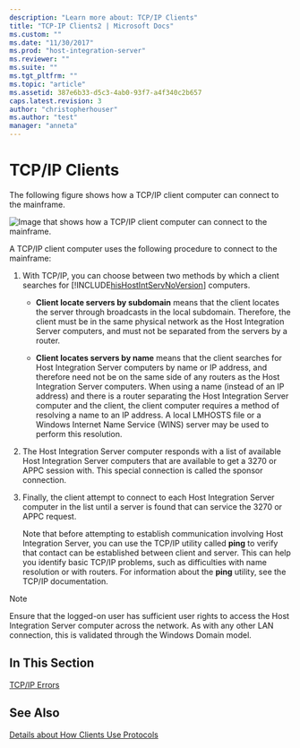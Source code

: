 ```yaml
---
description: "Learn more about: TCP/IP Clients"
title: "TCP-IP Clients2 | Microsoft Docs"
ms.custom: ""
ms.date: "11/30/2017"
ms.prod: "host-integration-server"
ms.reviewer: ""
ms.suite: ""
ms.tgt_pltfrm: ""
ms.topic: "article"
ms.assetid: 387e6b33-d5c3-4ab0-93f7-a4f340c2b657
caps.latest.revision: 3
author: "christopherhouser"
ms.author: "test"
manager: "anneta"
---
```

# TCP/IP Clients
The following figure shows how a TCP/IP client computer can connect to the mainframe.  
  
 ![Image that shows how a TCP/IP client computer can connect to the mainframe.](../core/media/ref09.gif "ref09")  
  
 A TCP/IP client computer uses the following procedure to connect to the mainframe:  
  
1. With TCP/IP, you can choose between two methods by which a client searches for [!INCLUDE[hisHostIntServNoVersion](../includes/hishostintservnoversion-md.md)] computers.  
  
   -   **Client locate servers by subdomain** means that the client locates the server through broadcasts in the local subdomain. Therefore, the client must be in the same physical network as the Host Integration Server computers, and must not be separated from the servers by a router.  
  
   -   **Client locates servers by name** means that the client searches for Host Integration Server computers by name or IP address, and therefore need not be on the same side of any routers as the Host Integration Server computers. When using a name (instead of an IP address) and there is a router separating the Host Integration Server computer and the client, the client computer requires a method of resolving a name to an IP address. A local LMHOSTS file or a Windows Internet Name Service (WINS) server may be used to perform this resolution.  
  
2. The Host Integration Server computer responds with a list of available Host Integration Server computers that are available to get a 3270 or APPC session with. This special connection is called the sponsor connection.  
  
3. Finally, the client attempt to connect to each Host Integration Server computer in the list until a server is found that can service the 3270 or APPC request.  
  
   Note that before attempting to establish communication involving Host Integration Server, you can use the TCP/IP utility called **ping** to verify that contact can be established between client and server. This can help you identify basic TCP/IP problems, such as difficulties with name resolution or with routers. For information about the **ping** utility, see the TCP/IP documentation.  
  
> [!NOTE]
>  Ensure that the logged-on user has sufficient user rights to access the Host Integration Server computer across the network. As with any other LAN connection, this is validated through the Windows Domain model.  
  
## In This Section  
 [TCP/IP Errors](../core/tcp-ip-errors1.md)  
  
## See Also  
 [Details about How Clients Use Protocols](../core/details-about-how-clients-use-protocols1.md)
